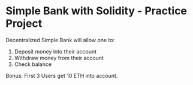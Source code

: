 # Simple Bank with Solidity - Practice Project

Decentralized Simple Bank will allow one to:

1. Deposit money into their account
2. Withdraw money from their account
3. Check balance

Bonus: First 3 Users get 10 ETH into account.
